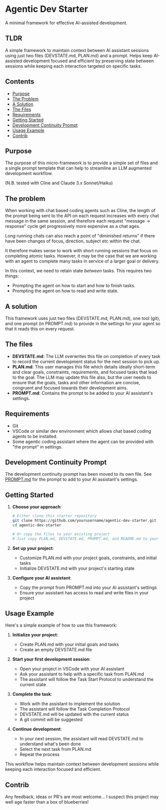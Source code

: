 # Agentic Dev Starter

A minimal framework for effective AI-assisted development.

## TLDR
A simple framework to maintain context between AI assistant sessions using just two files (DEVSTATE.md, PLAN.md) and a prompt. Helps keep AI-assisted development focused and efficient by preserving state between sessions while keeping each interaction targeted on specific tasks.

## Contents
- [Purpose](#purpose)
- [The Problem](#the-problem)
- [A Solution](#a-solution)
- [The Files](#the-files)
- [Requirements](#requirements)
- [Getting Started](#getting-started)
- [Development Continuity Prompt](#development-continuity-prompt)
- [Usage Example](#usage-example)
- [Contrib](#contrib)

## Purpose

The purpose of this micro-framework is to provide a simple set of files and a single prompt template that can help to streamline an LLM augmented development workflow.

(N.B. tested with Cline and Claude 3.x Sonnet/Haiku)

## The problem

When working with chat based coding agents such as Cline, the length of the prompt being sent to the API on each request increases with every chat message in the same session, and therefore each request "message -> response" cycle get progressively more expensive as a chat ages. 

Long running chats can also reach a point of "diminished returns" if there have been changes of focus, direction, subject etc within the chat. 

It therefore makes sense to work with short running sessions that focus on completing atomic tasks. However, it may be the case that we are working with an agent to complete many tasks in service of a larger goal or delivery. 

In this context, we need to retain state *between* tasks. This requires two things:
- Prompting the agent on how to start and how to finish tasks.
- Prompting the agent on how to read and write state.

## A solution

This framework uses just two files (DEVSTATE.md, PLAN.md), one tool (git), and one prompt (in PROMPT.md) to provide in the settings for your agent so that it reads this on every request.

## The files

- **DEVSTATE.md**: The LLM overwrites this file on completion of every task to record the current development status for the next session to pick up.
- **PLAN.md**: This user manages this file which details ideally short-term and clear goals, constraints, requirements, and focused tasks that lead to the goal. The LLM may update this file also, but the user needs to ensure that the goals, tasks and other information are concise, congruent and focused towards their development aims.
- **PROMPT.md**: Contains the prompt to be added to your AI assistant's settings.

## Requirements

- Git
- VSCode or similar dev environment which allows chat based coding agents to be installed.
- Some agentic coding assistant where the agent can be provided with "the prompt" in settings.

## Development Continuity Prompt

The development continuity prompt has been moved to its own file. See [PROMPT.md](PROMPT.md) for the prompt to add to your AI assistant's settings.

## Getting Started

1. **Choose your approach**:
   ```bash
   # Either clone this starter repository
   git clone https://github.com/yourusername/agentic-dev-starter.git
   cd agentic-dev-starter
   
   # Or copy the files to your existing project
   # Just copy PLAN.md, DEVSTATE.md, PROMPT.md, and README.md to your project
   ```

2. **Set up your project**:
   - Customize PLAN.md with your project goals, constraints, and initial tasks
   - Initialize DEVSTATE.md with your project's starting state

3. **Configure your AI assistant**:
   - Copy the prompt from PROMPT.md into your AI assistant's settings
   - Ensure your assistant has access to read and write files in your project

## Usage Example

Here's a simple example of how to use this framework:

1. **Initialize your project**:
   - Create PLAN.md with your initial goals and tasks
   - Create an empty DEVSTATE.md file

2. **Start your first development session**:
   - Open your project in VSCode with your AI assistant
   - Ask your assistant to help with a specific task from PLAN.md
   - The assistant will follow the Task Start Protocol to understand the current state

3. **Complete the task**:
   - Work with the assistant to implement the solution
   - The assistant will follow the Task Completion Protocol
   - DEVSTATE.md will be updated with the current status
   - A git commit will be suggested

4. **Continue development**:
   - In your next session, the assistant will read DEVSTATE.md to understand what's been done
   - Select the next task from PLAN.md
   - Repeat the process

This workflow helps maintain context between development sessions while keeping each interaction focused and efficient.

## Contrib

Any feedback, ideas or PR's are most welcome... I suspect this project may well age faster than a box of blueberries!
